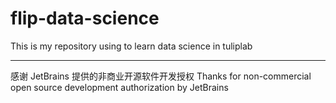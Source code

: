 # flip-data-science
This is my repository using to learn data science in tuliplab

----------------------------------------
感谢 JetBrains 提供的非商业开源软件开发授权
Thanks for non-commercial open source development authorization by JetBrains
